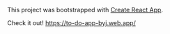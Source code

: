This project was bootstrapped with [Create React App](https://github.com/facebook/create-react-app).

Check it out!
https://to-do-app-byj.web.app/
